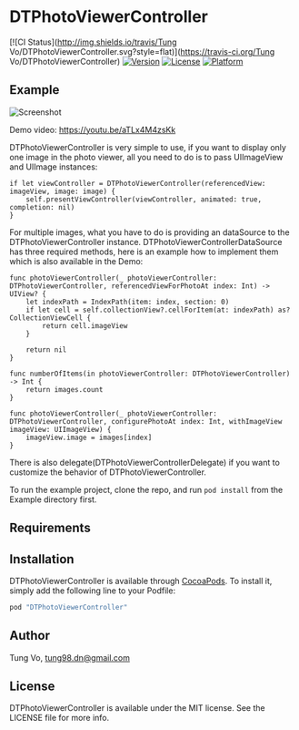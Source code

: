# DTPhotoViewerController

[![CI Status](http://img.shields.io/travis/Tung Vo/DTPhotoViewerController.svg?style=flat)](https://travis-ci.org/Tung Vo/DTPhotoViewerController)
[![Version](https://img.shields.io/cocoapods/v/DTPhotoViewerController.svg?style=flat)](http://cocoapods.org/pods/DTPhotoViewerController)
[![License](https://img.shields.io/cocoapods/l/DTPhotoViewerController.svg?style=flat)](http://cocoapods.org/pods/DTPhotoViewerController)
[![Platform](https://img.shields.io/cocoapods/p/DTPhotoViewerController.svg?style=flat)](http://cocoapods.org/pods/DTPhotoViewerController)

## Example
![Screenshot](example.gif)

Demo video: https://youtu.be/aTLx4M4zsKk

DTPhotoViewerController is very simple to use, if you want to display only one image in the photo viewer, all you need to do is to pass UIImageView and UIImage instances:
```
if let viewController = DTPhotoViewerController(referencedView: imageView, image: image) {
    self.presentViewController(viewController, animated: true, completion: nil)
}
```

For multiple images, what you have to do is providing an dataSource to the DTPhotoViewerController instance. DTPhotoViewerControllerDataSource has three required methods, here is an example how to implement them which is also available in the Demo:

```
func photoViewerController(_ photoViewerController: DTPhotoViewerController, referencedViewForPhotoAt index: Int) -> UIView? {
    let indexPath = IndexPath(item: index, section: 0)
    if let cell = self.collectionView?.cellForItem(at: indexPath) as? CollectionViewCell {
        return cell.imageView
    }
        
    return nil
}

func numberOfItems(in photoViewerController: DTPhotoViewerController) -> Int {
    return images.count
}
    
func photoViewerController(_ photoViewerController: DTPhotoViewerController, configurePhotoAt index: Int, withImageView imageView: UIImageView) {
    imageView.image = images[index]
}
```

There is also delegate(DTPhotoViewerControllerDelegate) if you want to customize the behavior of DTPhotoViewerController.

To run the example project, clone the repo, and run `pod install` from the Example directory first.

## Requirements

## Installation

DTPhotoViewerController is available through [CocoaPods](http://cocoapods.org). To install
it, simply add the following line to your Podfile:

```ruby
pod "DTPhotoViewerController"
```

## Author

Tung Vo, tung98.dn@gmail.com

## License

DTPhotoViewerController is available under the MIT license. See the LICENSE file for more info.
